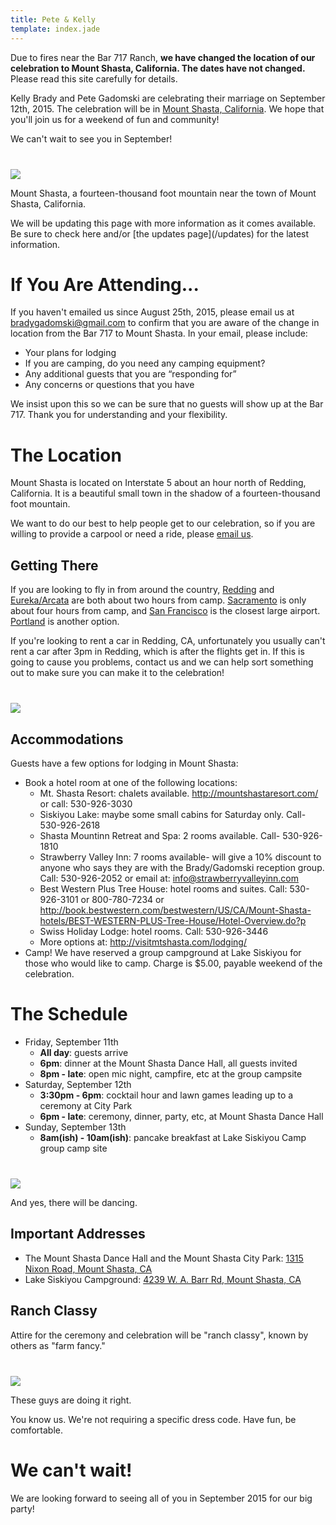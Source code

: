 ```yaml
---
title: Pete & Kelly
template: index.jade
---
```


<div class="alert alert-danger">
Due to fires near the Bar 717 Ranch, <strong>we have changed the location of our celebration to Mount Shasta, California.
The dates have not changed.</strong>
Please read this site carefully for details.
</div>

Kelly Brady and Pete Gadomski are celebrating their marriage on September 12th, 2015.
The celebration will be in [Mount Shasta, California](https://goo.gl/maps/uvJJO).
We hope that you'll join us for a weekend of fun and community!

We can't wait to see you in September!

<div class="row" style="margin-top: 40px;">
<div class="col-xs-8 col-xs-offset-2">
<div class="thumbnail">
  <img src="mount-shasta.jpg" class="img-responsive">
  <div class="caption">
    <p>Mount Shasta, a fourteen-thousand foot mountain near the town of Mount Shasta, California.</p>
  </div>
</div>
</div>
</div>

<div class="alert alert-warning">
We will be updating this page with more information as it comes available.
Be sure to check here and/or [the updates page](/updates) for the latest information.
</div>


# If You Are Attending...

If you haven't emailed us since August 25th, 2015, please email us at <bradygadomski@gmail.com> to confirm that you are aware of the change in location from the Bar 717 to Mount Shasta.
In your email, please include:

- Your plans for lodging
- If you are camping, do you need any camping equipment?
- Any additional guests that you are “responding for”
- Any concerns or questions that you have

We insist upon this so we can be sure that no guests will show up at the Bar 717.
Thank you for understanding and your flexibility.


# The Location

Mount Shasta is located on Interstate 5 about an hour north of Redding, California.
It is a beautiful small town in the shadow of a fourteen-thousand foot mountain.

We want to do our best to help people get to our celebration, so if you are willing to provide a carpool or need a ride, please [email us](mailto:bradygadomski@gmail.com).


## Getting There

If you are looking to fly in from around the country, [Redding](http://www.ci.redding.ca.us/transeng/airports/index.htm) and [Eureka/Arcata](https://plus.google.com/100151413109057686697/about?gl=us&hl=en) are both about two hours from camp.
[Sacramento](http://www.sacramento.aero/smf/) is only about four hours from camp, and [San Francisco](http://www.flysfo.com/) is the closest large airport.
[Portland](http://www.portofportland.com/PDX_Home.aspx) is another option.

<div class="alert alert-info">
If you're looking to rent a car in Redding, CA, unfortunately you usually can't rent a car after 3pm in Redding, which is after the flights get in.
If this is going to cause you problems, contact us and we can help sort something out to make sure you can make it to the celebration!
</div>

<div class="row" style="margin-top: 40px;">
<div class="col-xs-8 col-xs-offset-2">
<p><a href="california-map.jpg"><img src="california-map-small.jpg" class="img-responsive"></a></p>
</div>
</div>


## Accommodations

Guests have a few options for lodging in Mount Shasta:

- Book a hotel room at one of the following locations:
  - Mt. Shasta Resort: chalets available. http://mountshastaresort.com/ or call:  530-926-3030
  - Siskiyou Lake: maybe some small cabins for Saturday only. Call- 530-926-2618
  - Shasta Mountinn Retreat and Spa: 2 rooms available. Call- 530-926-1810
  - Strawberry Valley Inn: 7 rooms available- will give a 10% discount to anyone who says they are with the Brady/Gadomski reception group. Call:  530-926-2052 or email at: info@strawberryvalleyinn.com
  - Best Western Plus Tree House:  hotel rooms and suites. Call: 530-926-3101 or 800-780-7234 or http://book.bestwestern.com/bestwestern/US/CA/Mount-Shasta-hotels/BEST-WESTERN-PLUS-Tree-House/Hotel-Overview.do?p
  - Swiss Holiday Lodge: hotel rooms. Call: 530-926-3446
  - More options at:  http://visitmtshasta.com/lodging/
- Camp! We have reserved a group campground at Lake Siskiyou for those who would like to camp. Charge is $5.00, payable weekend of the celebration.


# The Schedule

- Friday, September 11th
    - **All day**: guests arrive
    - **6pm**: dinner at the Mount Shasta Dance Hall, all guests invited
    - **8pm - late**: open mic night, campfire, etc at the group campsite
- Saturday, September 12th
    - **3:30pm - 6pm**: cocktail hour and lawn games leading up to a ceremony at City Park
    - **6pm - late**: ceremony, dinner, party, etc, at Mount Shasta Dance Hall
- Sunday, September 13th
    - **8am(ish) - 10am(ish)**: pancake breakfast at Lake Siskiyou Camp group camp site

<div class="row" style="margin-top: 40px;">
<div class="col-xs-6 col-xs-offset-3">
<div class="thumbnail">
  <img src="dancing.jpg" class="img-responsive">
  <div class="caption">
    <p>And yes, there will be dancing.</p>
  </div>
</div>
</div>
</div>

## Important Addresses

- The Mount Shasta Dance Hall and the Mount Shasta City Park: [1315 Nixon Road, Mount Shasta, CA](https://www.google.com/maps/place/Mount+Shasta+City+Park/@41.3272804,-122.3242796,16.61z/data=!4m7!1m4!3m3!1s0x54cde0d0e0382e25:0xc6dab33d671ace42!2s1315+Nixon+Rd,+Mt+Shasta,+CA+96067!3b1!3m1!1s0x0000000000000000:0x10fe9b416b3b6b9c)
- Lake Siskiyou Campground: [4239 W. A. Barr Rd, Mount Shasta, CA](https://www.google.com/maps/place/Lake+Siskiyou+Camp-Resort/@41.2731241,-122.342655,14.64z/data=!4m7!1m4!3m3!1s0x54cde5ccea2b8c59:0x1dfeae437da1ea1d!2s4239+W+A+Barr+Rd,+Mt+Shasta,+CA+96067!3b1!3m1!1s0x0000000000000000:0xd159546f62c2f515)

## Ranch Classy

Attire for the ceremony and celebration will be "ranch classy", known by others as "farm fancy."

<div class="row" style="margin-top: 40px;">
<div class="col-xs-8 col-xs-offset-2">
<div class="thumbnail">
  <img src="farm-fancy.jpg" class="img-responsive">
  <div class="caption">
    <p>These guys are doing it right.</p>
  </div>
</div>
</div>
</div>

You know us.
We're not requiring a specific dress code.
Have fun, be comfortable.


# We can't wait!

We are looking forward to seeing all of you in September 2015 for our big party!
